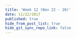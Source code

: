 ```yaml
---
title: 'Week 12 (Nov 22 - 28)'
date: 11/22/2017
published: true
hide_from_post_list: true
hide_git_sync_repo_link: false
---
```


<script src="https://3Dmol.csb.pitt.edu/build/3Dmol-min.js"></script>

<div style="height: 300px; width: 300px; position: relative;" class="viewer_3Dmoljs" data-href="https://organicchemexplained.com/wp-content/uploads/2018/04/homocubane-cation-rearrangement-product.sdf" data-datatype="sdf" data-backgroundcolor="0xf6f7f9"></div>
   
<div style="height: 400px; width: 400px; position: relative;" class='viewer_3Dmoljs' data-pdb='2POR' data-backgroundcolor='0xffffff' data-style='stick'></div>